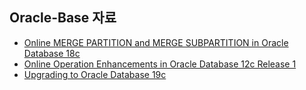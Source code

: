 ## Oracle-Base 자료

- [Online MERGE PARTITION and MERGE SUBPARTITION in Oracle Database 18c](https://oracle-base.com/articles/18c/online-merge-partition-and-subpartition-18c)
- [ Online Operation Enhancements in Oracle Database 12c Release 1](https://oracle-base.com/articles/12c/online-operation-enhancements-12cr1)
- [Upgrading to Oracle Database 19c](https://oracle-base.com/articles/19c/multitenant-upgrading-to-19c)

